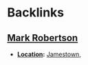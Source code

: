 
# Backlinks
## [Mark Robertson](<Mark Robertson.md>)
- **[Location](<Location.md>):** [Jamestown](<Jamestown.md>),

